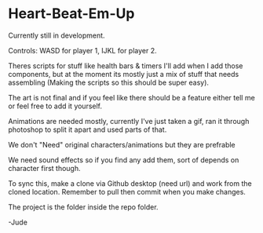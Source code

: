 # Heart-Beat-Em-Up

Currently still in development.

Controls: WASD for player 1,  IJKL for player 2.

Theres scripts for stuff like health bars & timers I'll add when I add those components, but at the moment its mostly just a mix of stuff that needs assembling (Making the scripts so this should be super easy).

The art is not final and if you feel like there should be a feature either tell me or feel free to add it yourself. 

Animations are needed mostly, currently I've just taken a gif, ran it through photoshop to split it apart and used parts of that.

We don't "Need" original characters/animations but they are prefrable

We need sound effects so if you find any add them, sort of depends on character first though.

To sync this, make a clone via Github desktop (need url) and work from the cloned location.
Remember to pull then commit when you make changes. 

The project is the folder inside the repo folder.

-Jude
